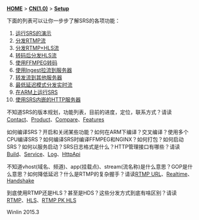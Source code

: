 [**HOME**](Home) > [**CN(1.0)**](v1_CN_Home) > [**Setup**](v1_CN_Setup)

下面的列表可以让你一步步了解SRS的各项功能：

1. [运行SRS的演示](v1_CN_SampleDemo)
1. [分发RTMP流](v1_CN_SampleRTMP)
1. [分发RTMP+HLS流](v1_CN_SampleHLS)
1. [转码后分发HLS流](v1_CN_SampleTranscode2HLS)
1. [使用FFMPEG转码](v1_CN_SampleFFMPEG)
1. [使用Ingest拉流到服务器](v1_CN_SampleIngest)
1. [转发流到其他服务器](v1_CN_SampleForward)
1. [最低延迟模式分发实时流](v1_CN_SampleRealtime)
1. [在ARM上运行SRS](v1_CN_SampleARM)
1. [使用SRS内嵌的HTTP服务器](v1_CN_SampleHTTP)

不知道SRS的版本规划，功能列表，目前的进度，定位，联系方式？请读[Contact](v1_CN_Contact)、[Product](v1_CN_Product)、[Compare](v1_CN_Compare)、[Features](v1_CN_Features)

如何编译SRS？开启和关闭某些功能？如何在ARM下编译？交叉编译？使用多个CPU编译SRS？如何编译SRS时编译FFMPEG和NGINX？如何打包？如何启动SRS？如何以服务启动？SRS日志格式是什么？HTTP管理接口有哪些？请读[Build](v1_CN_Build)、[Service](v1_CN_LinuxService)、[Log](v1_CN_SrsLog)、[HttpApi](v1_CN_HTTPApi)

不知道vhost(域名、频道)、app(挂载点)、stream(流名称)是什么意思？GOP是什么意思？如何降低延迟？什么是RTMP的复杂握手？请读[RTMP URL](v1_CN_RtmpUrlVhost)、[Realtime](v1_CN_LowLatency)、[Handshake](v1_CN_RTMPHandshake)

到底使用RTMP还是HLS？甚至是HDS？这些分发方式到底有啥区别？请读[RTMP](v1_CN_DeliveryRTMP)、[HLS](v1_CN_DeliveryHLS)、[RTMP PK HLS](v1_CN_RTMP.PK.HTTP)

Winlin 2015.3